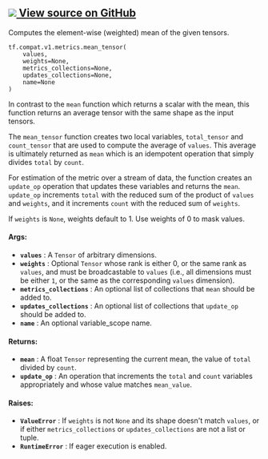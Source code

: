 [ ![](https://tensorflow.google.cn/images/GitHub-Mark-32px.png) View source on
GitHub
](https://github.com/tensorflow/tensorflow/blob/r2.0/tensorflow/python/ops/metrics_impl.py#L1326-L1408)  
---  
  
Computes the element-wise (weighted) mean of the given tensors.

    
    
    tf.compat.v1.metrics.mean_tensor(
        values,
        weights=None,
        metrics_collections=None,
        updates_collections=None,
        name=None
    )
    

In contrast to the `mean` function which returns a scalar with the mean, this
function returns an average tensor with the same shape as the input tensors.

The `mean_tensor` function creates two local variables, `total_tensor` and
`count_tensor` that are used to compute the average of `values`. This average
is ultimately returned as `mean` which is an idempotent operation that simply
divides `total` by `count`.

For estimation of the metric over a stream of data, the function creates an
`update_op` operation that updates these variables and returns the `mean`.
`update_op` increments `total` with the reduced sum of the product of `values`
and `weights`, and it increments `count` with the reduced sum of `weights`.

If `weights` is `None`, weights default to 1. Use weights of 0 to mask values.

#### Args:

  * **`values`** : A `Tensor` of arbitrary dimensions.
  * **`weights`** : Optional `Tensor` whose rank is either 0, or the same rank as `values`, and must be broadcastable to `values` (i.e., all dimensions must be either `1`, or the same as the corresponding `values` dimension).
  * **`metrics_collections`** : An optional list of collections that `mean` should be added to.
  * **`updates_collections`** : An optional list of collections that `update_op` should be added to.
  * **`name`** : An optional variable_scope name.

#### Returns:

  * **`mean`** : A float `Tensor` representing the current mean, the value of `total` divided by `count`.
  * **`update_op`** : An operation that increments the `total` and `count` variables appropriately and whose value matches `mean_value`.

#### Raises:

  * **`ValueError`** : If `weights` is not `None` and its shape doesn't match `values`, or if either `metrics_collections` or `updates_collections` are not a list or tuple.
  * **`RuntimeError`** : If eager execution is enabled.

